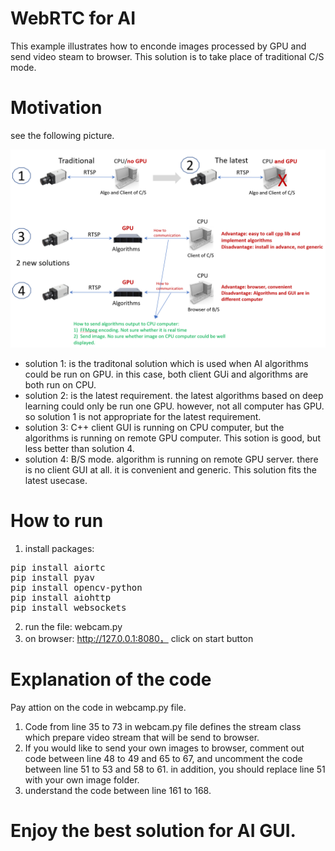 # WebRTC for AI

This example illustrates how to enconde images processed by GPU and send video steam to browser. This solution is to take place of traditional C/S mode.


# Motivation

see the following picture.

<p align="left">
<img src="https://github.com/ardeal/webrtc_ai/blob/master/solutions.PNG" alt="AI Gui solutions" width="1024px">  
</p>

* solution 1: is the traditonal solution which is used when AI algorithms could be run on GPU. in this case, both client GUi and algorithms are both run on CPU.
* solution 2: is the latest requirement. the latest algorithms based on deep learning could only be run one GPU. however, not all computer has GPU. so solution 1 is not appropriate for the latest requirement.
* solution 3: C++ client GUI is running on CPU computer, but the algorithms is running on remote GPU computer. This sotion is good, but less better than solution 4.
* solution 4: B/S mode. algorithm is running on remote GPU server. there is no client GUI at all. it is convenient and generic. This solution fits the latest usecase. 


# How to run
1) install packages:
<pre>
pip install aiortc
pip install pyav
pip install opencv-python
pip install aiohttp 
pip install websockets
</pre>

2) run the file: webcam.py
3) on browser: http://127.0.0.1:8080， click on start button


# Explanation of the code
Pay attion on the code in webcamp.py file.
1) Code from line 35 to 73 in webcam.py file defines the stream class which prepare video stream that will be send to browser.
2) If you would like to send your own images to browser, comment out code between line 48 to 49 and 65 to 67, and uncomment the code between line 51 to 53 and 58 to 61. in addition, you should replace line 51 with your own image folder.
3) understand the code between line 161 to 168.

# Enjoy the best solution for AI GUI.

